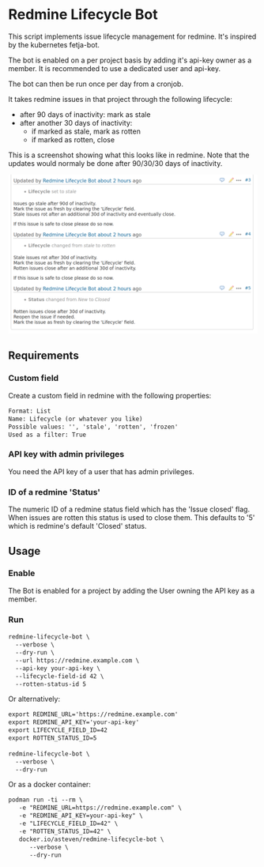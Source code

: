 # Redmine Lifecycle Bot

This script implements issue lifecycle management for redmine.
It's inspired by the kubernetes fetja-bot.

The bot is enabled on a per project basis by adding it's api-key owner
as a member. It is recommended to use a dedicated user and api-key.

The bot can then be run once per day from a cronjob.

It takes redmine issues in that project through the following lifecycle:

- after 90 days of inactivity: mark as stale
- after another 30 days of inactivity:
   - if marked as stale, mark as rotten
   - if marked as rotten, close


This is a screenshot showing what this looks like in redmine. Note that the updates would
normaly be done after 90/30/30 days of inactivity.

![Screenshot](docs/screenshot.png)


## Requirements

### Custom field

Create a custom field in redmine with the following properties:

```
Format: List
Name: Lifecycle (or whatever you like)
Possible values: '', 'stale', 'rotten', 'frozen'
Used as a filter: True
```

### API key with admin privileges

You need the API key of a user that has admin privileges.


### ID of a redmine 'Status'

The numeric ID of a redmine status field which has the 'Issue closed' flag.
When issues are rotten this status is used to close them.
This defaults to '5' which is redmine's default 'Closed' status.

## Usage

### Enable

The Bot is enabled for a project by adding the User owning the API key
as a member.


### Run

```
redmine-lifecycle-bot \
  --verbose \
  --dry-run \
  --url https://redmine.example.com \
  --api-key your-api-key \
  --lifecycle-field-id 42 \
  --rotten-status-id 5
```

Or alternatively:

```
export REDMINE_URL='https://redmine.example.com'
export REDMINE_API_KEY='your-api-key'
export LIFECYCLE_FIELD_ID=42
export ROTTEN_STATUS_ID=5

redmine-lifecycle-bot \
  --verbose \
  --dry-run
```

Or as a docker container:

```
podman run -ti --rm \
   -e "REDMINE_URL=https://redmine.example.com" \
   -e "REDMINE_API_KEY=your-api-key" \
   -e "LIFECYCLE_FIELD_ID=42" \
   -e "ROTTEN_STATUS_ID=42" \
   docker.io/asteven/redmine-lifecycle-bot \
      --verbose \
      --dry-run
```

